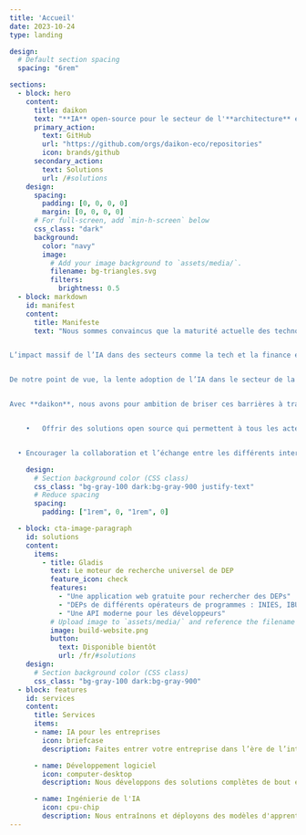 ```yaml
---
title: 'Accueil'
date: 2023-10-24
type: landing

design:
  # Default section spacing
  spacing: "6rem"

sections:
  - block: hero
    content:
      title: daikon
      text: "**IA** open-source pour le secteur de l'**architecture** et de la **construction**"
      primary_action:
        text: GitHub
        url: "https://github.com/orgs/daikon-eco/repositories"
        icon: brands/github
      secondary_action:
        text: Solutions
        url: /#solutions
    design:
      spacing:
        padding: [0, 0, 0, 0]
        margin: [0, 0, 0, 0]
      # For full-screen, add `min-h-screen` below
      css_class: "dark"
      background:
        color: "navy"
        image:
          # Add your image background to `assets/media/`.
          filename: bg-triangles.svg
          filters:
            brightness: 0.5
  - block: markdown
    id: manifest
    content:
      title: Manifeste
      text: "Nous sommes convaincus que la maturité actuelle des technologies d’intelligence artificielle est suffisante pour transformer radicalement le secteur de l’architecture et de la construction.


L’impact massif de l’IA dans des secteurs comme la tech et la finance est principalement le fruit de la collaboration entre différents acteurs – parfois concurrents – autour de projets et d’outils open source. Des initiatives comme l’hébergement de modèles par [HuggingFace](https://huggingface.co), la création de jeux de données d’entraînement avec [RedPajama](https://github.com/togethercomputer/RedPajama-Data), ou encore le développement de modèles d'IA tels que [Llama](https://llama.meta.com) et [Mistral](https://mistral.ai) en sont des exemples marquants.


De notre point de vue, la lente adoption de l’IA dans le secteur de la construction est principalement due au cloisonnement entre les différents acteurs – entreprises, bureaux d’études, et autres – qui sont peu enclins à partager leurs données et outils internes.


Avec **daikon**, nous avons pour ambition de briser ces barrières à travers des objectifs clairs :


	•	Offrir des solutions open source qui permettent à tous les acteurs du secteur de bénéficier d’outils d’IA modernes.


  •	Encourager la collaboration et l’échange entre les différents intervenants du secteur pour développer des projets qui profitent au plus grand nombre."

    design:
      # Section background color (CSS class)
      css_class: "bg-gray-100 dark:bg-gray-900 justify-text"
      # Reduce spacing
      spacing:
        padding: ["1rem", 0, "1rem", 0]

  - block: cta-image-paragraph
    id: solutions
    content:
      items:
        - title: Gladis
          text: Le moteur de recherche universel de DEP
          feature_icon: check
          features:
            - "Une application web gratuite pour rechercher des DEPs"
            - "DEPs de différents opérateurs de programmes : INIES, IBU, BRE Global, etc."
            - "Une API moderne pour les développeurs"
          # Upload image to `assets/media/` and reference the filename here
          image: build-website.png
          button:
            text: Disponible bientôt
            url: /fr/#solutions
    design:
      # Section background color (CSS class)
      css_class: "bg-gray-100 dark:bg-gray-900"
  - block: features
    id: services
    content:
      title: Services
      items:
      - name: IA pour les entreprises
        icon: briefcase
        description: Faites entrer votre entreprise dans l’ère de l’intelligence artificielle. Nous proposons des sessions de brainstorming, des formations, etc.

      - name: Développement logiciel
        icon: computer-desktop
        description: Nous développons des solutions complètes de bout en bout (full-stack).

      - name: Ingénierie de l'IA
        icon: cpu-chip
        description: Nous entraînons et déployons des modèles d'apprentissage automatique pour tous types de données et cas d'utilisation.
---
```

